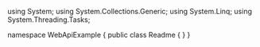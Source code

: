 ﻿using System;
using System.Collections.Generic;
using System.Linq;
using System.Threading.Tasks;

namespace WebApiExample
{
    public class Readme
    {
    }
}
